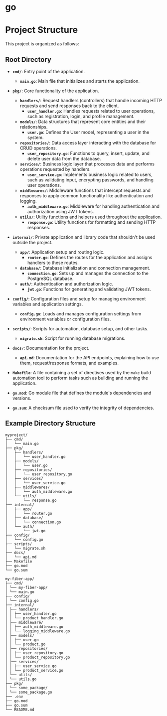 # go


# Project Structure

This project is organized as follows:

## Root Directory

- **`cmd/`**: Entry point of the application.
  - **`main.go`**: Main file that initializes and starts the application.

- **`pkg/`**: Core functionality of the application.
  - **`handlers/`**: Request handlers (controllers) that handle incoming HTTP requests and send responses back to the client.
    - **`user_handler.go`**: Handles requests related to user operations, such as registration, login, and profile management.
  - **`models/`**: Data structures that represent core entities and their relationships.
    - **`user.go`**: Defines the User model, representing a user in the system.
  - **`repositories/`**: Data access layer interacting with the database for CRUD operations.
    - **`user_repository.go`**: Functions to query, insert, update, and delete user data from the database.
  - **`services/`**: Business logic layer that processes data and performs operations requested by handlers.
    - **`user_service.go`**: Implements business logic related to users, such as validating input, encrypting passwords, and handling user operations.
  - **`middlewares/`**: Middleware functions that intercept requests and responses to apply common functionality like authentication and logging.
    - **`auth_middleware.go`**: Middleware for handling authentication and authorization using JWT tokens.
  - **`utils/`**: Utility functions and helpers used throughout the application.
    - **`response.go`**: Utility functions for formatting and sending HTTP responses.

- **`internal/`**: Private application and library code that shouldn't be used outside the project.
  - **`app/`**: Application setup and routing logic.
    - **`router.go`**: Defines the routes for the application and assigns handlers to these routes.
  - **`database/`**: Database initialization and connection management.
    - **`connection.go`**: Sets up and manages the connection to the PostgreSQL database.
  - **`auth/`**: Authentication and authorization logic.
    - **`jwt.go`**: Functions for generating and validating JWT tokens.

- **`config/`**: Configuration files and setup for managing environment variables and application settings.
  - **`config.go`**: Loads and manages configuration settings from environment variables or configuration files.

- **`scripts/`**: Scripts for automation, database setup, and other tasks.
  - **`migrate.sh`**: Script for running database migrations.

- **`docs/`**: Documentation for the project.
  - **`api.md`**: Documentation for the API endpoints, explaining how to use them, request/response formats, and examples.

- **`Makefile`**: A file containing a set of directives used by the `make` build automation tool to perform tasks such as building and running the application.

- **`go.mod`**: Go module file that defines the module's dependencies and versions.

- **`go.sum`**: A checksum file used to verify the integrity of dependencies.

## Example Directory Structure

```plaintext
myproject/
├── cmd/
│   └── main.go
├── pkg/
│   ├── handlers/
│   │   └── user_handler.go
│   ├── models/
│   │   └── user.go
│   ├── repositories/
│   │   └── user_repository.go
│   ├── services/
│   │   └── user_service.go
│   ├── middlewares/
│   │   └── auth_middleware.go
│   └── utils/
│       └── response.go
├── internal/
│   ├── app/
│   │   └── router.go
│   ├── database/
│   │   └── connection.go
│   └── auth/
│       └── jwt.go
├── config/
│   └── config.go
├── scripts/
│   └── migrate.sh
├── docs/
│   └── api.md
├── Makefile
├── go.mod
└── go.sum

```
```
my-fiber-app/
├── cmd/
│ └── my-fiber-app/
│ └── main.go
├── config/
│ └── config.go
├── internal/
│ ├── handlers/
│ │ ├── user_handler.go
│ │ └── product_handler.go
│ ├── middleware/
│ │ ├── auth_middleware.go
│ │ └── logging_middleware.go
│ ├── models/
│ │ ├── user.go
│ │ └── product.go
│ ├── repositories/
│ │ ├── user_repository.go
│ │ └── product_repository.go
│ ├── services/
│ │ ├── user_service.go
│ │ └── product_service.go
│ └── utils/
│ └── utils.go
├── pkg/
│ └── some_package/
│ └── some_package.go
├── .env
├── go.mod
├── go.sum
└── README.md
```

